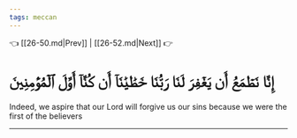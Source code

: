 ```yaml
---
tags: meccan
---
```


👈 [[26-50.md|Prev]] | [[26-52.md|Next]] 👉

# إِنَّا نَطۡمَعُ أَن يَغۡفِرَ لَنَا رَبُّنَا خَطَٰيَٰنَآ أَن كُنَّآ أَوَّلَ ٱلۡمُؤۡمِنِينَ

Indeed, we aspire that our Lord will forgive us our sins because we were the first of the believers

---

